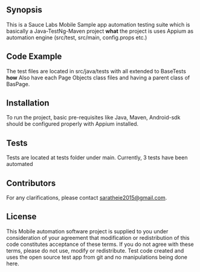 ## Synopsis

This is a Sauce Labs Mobile Sample app automation testing suite which is basically a Java-TestNg-Maven project **what** the project is uses Appium as automation engine (src/test, src/main, config.props etc.)

## Code Example

The test files are located in src/java/tests with all extended to BaseTests **how** Also have each Page Objects class files and having a parent class of BasPage.

## Installation
To run the project, basic pre-requisites like Java, Maven, Android-sdk should be configured properly with Appium installed.

## Tests

Tests are located at tests folder under main. Currently, 3 tests have been automated

## Contributors

For any clarifications, please contact saratheie2015@gmail.com.

## License

This Mobile automation software project is supplied to you under consideration of your agreement that modification or redistribution of this code
constitutes acceptance of these terms.  If you do not agree with these terms,
please do not use, modify or redistribute.
Test code created and uses the open source test app from git and no manipulations being done here. 
